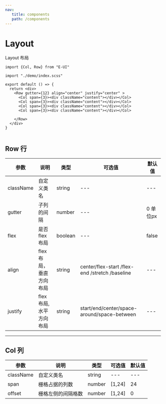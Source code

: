```yaml
---
nav:
   title: components
   path: /components
---
```


# Layout
Layout 布局

```tsx
import {Col, Row} from "E-UI"

import "./demo/index.scss"

export default () => {
  return <div>
    <Row gutter={12} align="center" justify="center" >
      <Col span={3}><div className="content"></div></Col>
      <Col span={3}><div className="content"></div></Col>
      <Col span={3}><div className="content"></div></Col>
      <Col span={3}><div className="content"></div></Col>
     
    </Row>
  </div>
}


```
## Row 行

| 参数        | 说明            | 类型      | 可选值                                                               | 默认值     |
|-----------|---------------|---------|-------------------------------------------------------------------|---------|
| className | 自定义类名         | string  | ---                                                               | ---     |
| gutter    | 子列的间隔         | number  | ---                                                               | 0  单位px |
| flex      | 是否flex布局      | boolean | ---                                                               | false   |
| align     | flex布局，垂直方向布局 | string  | center/flex-start /flex-end /stretch /baseline                    | ---     |
| justify      | flex布局,水平方向布局 | string  | start/end/center/space-around/space-between| ---     |                                         |
---

## Col 列
| 参数        | 说明    | 类型     | 可选值 | 默认值 |
|-----------|-------|--------|-----|-----|
| className | 自定义类名 | string | --- | --- |
| span      | 栅格占据的列数  | number | [1,24]  | 24  |
| offset    | 栅格左侧的间隔格数  | number | [1,24]  | 0   |

